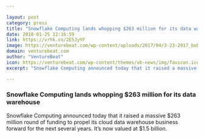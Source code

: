 ```yaml
---

layout: post
category: press
title: "Snowflake Computing lands whopping $263 million for its data warehouse"
date: 2018-01-25 12:16:59
link: https://vrhk.co/2E5JyYF
image: https://venturebeat.com/wp-content/uploads/2017/04/3-23-2017_bobfunding_06_edited.jpg?fit=780%2C519&strip=all
domain: venturebeat.com
author: "VentureBeat"
icon: https://venturebeat.com/wp-content/themes/vb-news/img/favicon.ico
excerpt: "Snowflake Computing announced today that it raised a massive $263 million round of funding to propel its cloud data warehouse business forward for the next several years. It’s now valued at $1.5 billion."

---
```


### Snowflake Computing lands whopping $263 million for its data warehouse

Snowflake Computing announced today that it raised a massive $263 million round of funding to propel its cloud data warehouse business forward for the next several years. It’s now valued at $1.5 billion.